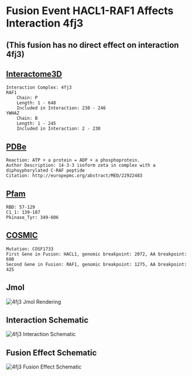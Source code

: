 
# Fusion Event HACL1-RAF1 Affects Interaction 4fj3
## (This fusion has no direct effect on interaction 4fj3)
## [Interactome3D](http://interactome3d.irbbarcelona.org/interaction.php?ids=P04049;P63104&dataset=human&rs=True&connect=1)
	Interaction Complex: 4fj3
	RAF1
		Chain: P
		Length: 1 - 648
		Included in Interaction: 230 - 246
	YWHAZ
		Chain: B
		Length: 1 - 245
		Included in Interaction: 2 - 230
## [PDBe](http://www.ebi.ac.uk/pdbe/entry/pdb/4fj3)
	Reaction: ATP + a protein = ADP + a phosphoprotein.
	Author Description: 14-3-3 isoform zeta in complex with a diphoyphorylated C-RAF peptide
	Citation: http://europepmc.org/abstract/MED/22922483
## [Pfam](http://pfam.xfam.org/protein/P04049)
	RBD: 57-129
	C1_1: 139-187
	Pkinase_Tyr: 349-606
## [COSMIC](http://cancer.sanger.ac.uk/cosmic/fusion/overview?fid=408&gid=56575)
	Mutation: COSF1733
	First Gene in Fusion: HACL1, genomic breakpoint: 2072, AA breakpoint: 690
	Second Gene in Fusion: RAF1, genomic breakpoint: 1275, AA breakpoint: 425
## Jmol
![4fj3 Jmol Rendering](/Users/joshuaburkhart/Research/ReactomePPI/src/../data/output/reports/4fj3/src/png/4fj3.png)
## Interaction Schematic
![4fj3 Interaction Schematic](/Users/joshuaburkhart/Research/ReactomePPI/src/../data/output/reports/4fj3/src/png/4fj3_scheme.png)
## Fusion Effect Schematic
![4fj3 Fusion Effect Schematic](/Users/joshuaburkhart/Research/ReactomePPI/src/../data/output/reports/4fj3/src/png/4fj3_fusion_scheme.png)